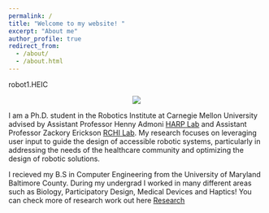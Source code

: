 ```yaml
---
permalink: /
title: "Welcome to my website! "
excerpt: "About me"
author_profile: true
redirect_from: 
  - /about/
  - /about.html
---
```


robot1.HEIC

<div style="text-align: center;">
  <img src="http://zkarachi.github.io/files/robot1.HEIC"  />
</div>


I am a Ph.D. student in the Robotics Institute at Carnegie Mellon University advised by Assistant Professor Henny Admoni [HARP Lab](http://harp.ri.cmu.edu/) and Assistant Professor Zackory Erickson [RCHI Lab](https://rchi-lab.github.io/). My research focuses on leveraging user input to guide the design of accessible robotic systems, particularly in addressing the needs of the healthcare community and optimizing the design of robotic solutions. 

I recieved my B.S in Computer Engineering from the University of Maryland Baltimore County. During my undergrad I worked in many different areas such as Biology, Participatory Design, Medical Devices and Haptics! You can check more of research work out here [Research](https://zkarachi.github.io/Research/) 






